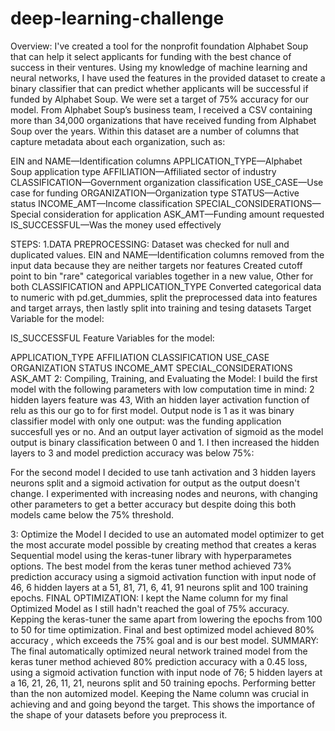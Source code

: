 # deep-learning-challenge
Overview:
I've created a tool for the nonprofit foundation Alphabet Soup that can help it select applicants for funding with the best chance of success in their ventures. Using my knowledge of machine learning and neural networks, I have used the features in the provided dataset to create a binary classifier that can predict whether applicants will be successful if funded by Alphabet Soup. We were set a target of 75% accuracy for our model. From Alphabet Soup’s business team, I received a CSV containing more than 34,000 organizations that have received funding from Alphabet Soup over the years. Within this dataset are a number of columns that capture metadata about each organization, such as:

EIN and NAME—Identification columns
APPLICATION_TYPE—Alphabet Soup application type
AFFILIATION—Affiliated sector of industry
CLASSIFICATION—Government organization classification
USE_CASE—Use case for funding
ORGANIZATION—Organization type
STATUS—Active status
INCOME_AMT—Income classification
SPECIAL_CONSIDERATIONS—Special consideration for application
ASK_AMT—Funding amount requested
IS_SUCCESSFUL—Was the money used effectively

STEPS:
1.DATA PREPROCESSING:  Dataset was checked for null and duplicated values.
                       EIN and NAME—Identification columns removed from the input data because they are neither targets nor features
                       Created cutoff point to bin "rare" categorical variables together in a new value, Other for both CLASSIFICATION and APPLICATION_TYPE
                       Converted categorical data to numeric with pd.get_dummies, split the preprocessed data into features and target arrays, then lastly split into                            training and tesing datasets
Target Variable for the model:

IS_SUCCESSFUL
Feature Variables for the model:

APPLICATION_TYPE
AFFILIATION
CLASSIFICATION
USE_CASE
ORGANIZATION
STATUS
INCOME_AMT
SPECIAL_CONSIDERATIONS
ASK_AMT
2: Compiling, Training, and Evaluating the Model:
I build the first model with the following parameters with low computation time in mind:
2 hidden layers  feature was 43,  With an hidden layer activation function of relu as this our go to for first model.
Output node is 1 as it was binary classifier model with only one output: was the funding application succesfull yes or no. And an output layer activation of sigmoid as the model output is binary classification between 0 and 1.
I then increased the hidden layers to 3  and model prediction accuracy was below 75%:

For the second model I decided to use tanh activation and 3 hidden layers  neurons split and a sigmoid activation for output as the output doesn't change.
I experimented with increasing nodes and neurons, with changing other parameters to get a better accuracy but despite doing this both models came below the 75% threshold.

3: Optimize the Model
I decided to use an automated model optimizer to get the most accurate model possible by creating method that creates a keras Sequential model using the keras-tuner library with hyperparametes options. 
The best model from the keras tuner method achieved 73% prediction accuracy using a sigmoid activation function with input node of 46, 6 hidden layers at a 51, 81, 71, 6, 41, 91 neurons split and 100 training epochs.
FINAL OPTIMIZATION:
I kept the Name column for my final Optimized Model as I still hadn't reached the goal of 75% accuracy. Kepping the keras-tuner the same apart from lowering the epochs from 100 to 50 for time optimization.
Final and best optimized model achieved 80% accuracy , which exceeds the 75% goal and is our best model.
SUMMARY:
The final automatically optimized neural network trained model from the keras tuner method achieved 80% prediction accuracy with a 0.45 loss, using a sigmoid activation function with input node of 76; 5 hidden layers at a 16, 21, 26, 11, 21, neurons split and 50 training epochs. Performing better than the non automized model. Keeping the Name column was crucial in achieving and and going beyond the target. This shows the importance of the shape of your datasets before you preprocess it.
